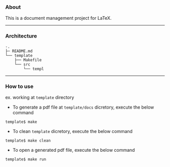 ### About

This is a document management project for LaTeX.

---
### Architecture

```
-.
├─ README.md
└── template
    ├── Makefile
    └── src
        └── templ
```

---
### How to use

ex. working at `template` directory

- To generate a pdf file at `template/docs` dicretory, execute the below command
```
template$ make
```

- To clean `template` dicretory, execute the below command
```
template$ make clean
```

- To open a generated pdf file, execute the below command
```
template$ make run
```

